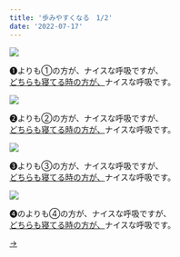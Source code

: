 ```yaml
---
title: '歩みやすくなる　1/2'
date: '2022-07-17'
---
```

![](/images/a_01_.jpg)

➊よりも①の方が、ナイスな呼吸ですが、  
[どちらも寝てる時の方が、]()ナイスな呼吸です。

![](/images/a_02_.jpg)

➋よりも②の方が、ナイスな呼吸ですが、  
[どちらも寝てる時の方が、]()ナイスな呼吸です。

![](/images/a_03_.jpg)

➌よりも③の方が、ナイスな呼吸ですが、  
[どちらも寝てる時の方が、]()ナイスな呼吸です。

![](/images/a_04_.jpg)

➍のよりも④の方が、ナイスな呼吸ですが、  
[どちらも寝てる時の方が、]()ナイスな呼吸です。

[ → ](/posts/05)
